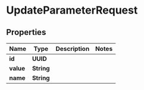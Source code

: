 

# UpdateParameterRequest


## Properties

| Name | Type | Description | Notes |
|------------ | ------------- | ------------- | -------------|
|**id** | **UUID** |  |  |
|**value** | **String** |  |  |
|**name** | **String** |  |  |



